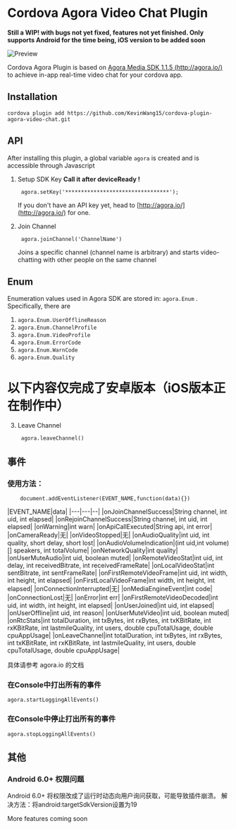 # Cordova Agora Video Chat Plugin
**Still a WIP! with bugs not yet fixed, features not yet finished.
  Only supports Android for the time being, iOS version to be added soon**
  
![Preview](http://7xn0vy.dl1.z0.glb.clouddn.com/cordova-agora.jpg)

Cordova Agora Plugin is based on [Agora Media SDK 1.1.5 (http://agora.io/)](http://agora.io/) to achieve in-app real-time video chat for your cordova app.

## Installation
    cordova plugin add https://github.com/KevinWang15/cordova-plugin-agora-video-chat.git
    
## API
After installing this plugin, a global variable `agora` is created and is accessible through Javascript

1. Setup SDK Key     **Call it after deviceReady !**

        agora.setKey('*********************************');
    
    If you don't have an API key yet, head to [http://agora.io/](http://agora.io/) for one.

2. Join Channel

        agora.joinChannel('ChannelName')
    Joins a specific channel (channel name is arbitrary) and starts video-chatting with other people on the same channel


## Enum

Enumeration values used in Agora SDK are stored in: ```agora.Enum``` .
Specifically, there are

1. ```agora.Enum.UserOfflineReason```
2. ```agora.Enum.ChannelProfile```
3. ```agora.Enum.VideoProfile```
4. ```agora.Enum.ErrorCode```
5. ```agora.Enum.WarnCode```
6. ```agora.Enum.Quality```



# 以下内容仅完成了安卓版本（iOS版本正在制作中）
3. Leave Channel

        agora.leaveChannel()

## 事件

### 使用方法：

        document.addEventListener(EVENT_NAME,function(data){})

|EVENT_NAME|data|
|---|---|--|
|onJoinChannelSuccess|String channel, int uid, int elapsed|
|onRejoinChannelSuccess|String channel, int uid, int elapsed|
|onWarning|int warn|
|onApiCallExecuted|String api, int error|
|onCameraReady|无|
|onVideoStopped|无|
|onAudioQuality|int uid, int quality, short delay, short lost|
|onAudioVolumeIndication|(int uid,int volume)[] speakers, int totalVolume|
|onNetworkQuality|int quality|
|onUserMuteAudio|int uid, boolean muted|
|onRemoteVideoStat|int uid, int delay, int receivedBitrate, int receivedFrameRate|
|onLocalVideoStat|int sentBitrate, int sentFrameRate|
|onFirstRemoteVideoFrame|int uid, int width, int height, int elapsed|
|onFirstLocalVideoFrame|int width, int height, int elapsed|
|onConnectionInterrupted|无|
|onMediaEngineEvent|int code|
|onConnectionLost|无|
|onError|int err|
|onFirstRemoteVideoDecoded|int uid, int width, int height, int elapsed|
|onUserJoined|int uid, int elapsed|
|onUserOffline|int uid, int reason|
|onUserMuteVideo|int uid, boolean muted|
|onRtcStats|int totalDuration, int txBytes, int rxBytes, int txKBitRate, int rxKBitRate, int lastmileQuality, int users, double cpuTotalUsage, double cpuAppUsage|
|onLeaveChannel|int totalDuration, int txBytes, int rxBytes, int txKBitRate, int rxKBitRate, int lastmileQuality, int users, double cpuTotalUsage, double cpuAppUsage|

具体请参考 agora.io 的文档

### 在Console中打出所有的事件

    agora.startLoggingAllEvents()

### 在Console中停止打出所有的事件

    agora.stopLoggingAllEvents()


## 其他
### Android 6.0+ 权限问题

Android 6.0+ 将权限改成了运行时动态向用户询问获取，可能导致插件崩溃。
解决方法：将android:targetSdkVersion设置为19

More features coming soon

